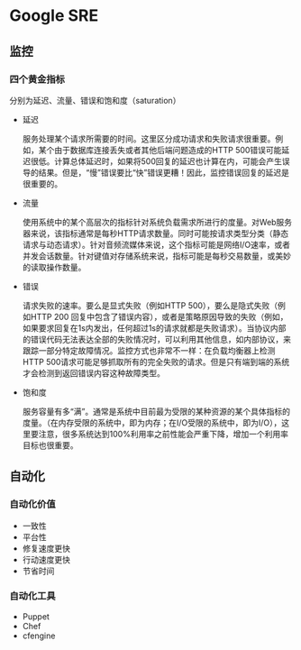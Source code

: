 # Google SRE

## 监控

### 四个黄金指标

分别为延迟、流量、错误和饱和度（saturation）

- 延迟

  服务处理某个请求所需要的时间。这里区分成功请求和失败请求很重要。例如，某个由于数据库连接丢失或者其他后端问题造成的HTTP 500错误可能延迟很低。计算总体延迟时，如果将500回复的延迟也计算在内，可能会产生误导的结果。但是，“慢”错误要比“快”错误更糟！因此，监控错误回复的延迟是很重要的。

- 流量

  使用系统中的某个高层次的指标针对系统负载需求所进行的度量。对Web服务器来说，该指标通常是每秒HTTP请求数量。同时可能按请求类型分类（静态请求与动态请求）。针对音频流媒体来说，这个指标可能是网络I/O速率，或者并发会话数量。针对键值对存储系统来说，指标可能是每秒交易数量，或美妙的读取操作数量。

- 错误

  请求失败的速率。要么是显式失败（例如HTTP 500），要么是隐式失败（例如HTTP 200 回复中包含了错误内容），或者是策略原因导致的失败（例如，如果要求回复在1s内发出，任何超过1s的请求就都是失败请求）。当协议内部的错误代码无法表达全部的失败情况时，可以利用其他信息，如内部协议，来跟踪一部分特定故障情况。监控方式也非常不一样：在负载均衡器上检测HTTP 500请求可能足够抓取所有的完全失败的请求。但是只有端到端的系统才会检测到返回错误内容这种故障类型。

- 饱和度

  服务容量有多“满”。通常是系统中目前最为受限的某种资源的某个具体指标的度量。（在内存受限的系统中，即为内存；在I/O受限的系统中，即为I/O），这里要注意，很多系统达到100%利用率之前性能会严重下降，增加一个利用率目标也很重要。

## 自动化

### 自动化价值

- 一致性
- 平台性
- 修复速度更快
- 行动速度更快
- 节省时间

### 自动化工具

- Puppet
- Chef
- cfengine
